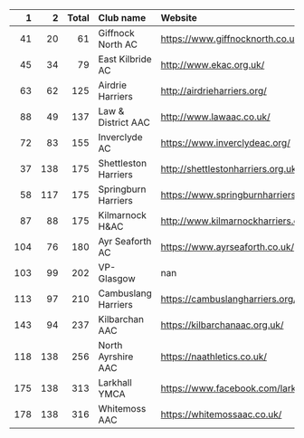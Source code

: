 |   1 |   2 |   Total | Club name            | Website                                    |
|----:|----:|--------:|:---------------------|:-------------------------------------------|
|  41 |  20 |      61 | Giffnock North AC    | https://www.giffnocknorth.co.uk/           |
|  45 |  34 |      79 | East Kilbride AC     | http://www.ekac.org.uk/                    |
|  63 |  62 |     125 | Airdrie Harriers     | http://airdrieharriers.org/                |
|  88 |  49 |     137 | Law & District AAC   | http://www.lawaac.co.uk/                   |
|  72 |  83 |     155 | Inverclyde AC        | https://www.inverclydeac.org/              |
|  37 | 138 |     175 | Shettleston Harriers | http://shettlestonharriers.org.uk/         |
|  58 | 117 |     175 | Springburn Harriers  | https://www.springburnharriers.co.uk/      |
|  87 |  88 |     175 | Kilmarnock H&AC      | http://www.kilmarnockharriers.com/         |
| 104 |  76 |     180 | Ayr Seaforth AC      | https://www.ayrseaforth.co.uk/             |
| 103 |  99 |     202 | VP-Glasgow           | nan                                        |
| 113 |  97 |     210 | Cambuslang Harriers  | https://cambuslangharriers.org/            |
| 143 |  94 |     237 | Kilbarchan AAC       | https://kilbarchanaac.org.uk/              |
| 118 | 138 |     256 | North Ayrshire AAC   | https://naathletics.co.uk/                 |
| 175 | 138 |     313 | Larkhall YMCA        | https://www.facebook.com/larkhallharriers/ |
| 178 | 138 |     316 | Whitemoss AAC        | https://whitemossaac.co.uk/                |